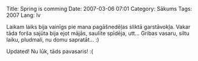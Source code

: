 Title: Spring is comming
Date: 2007-03-06 07:01
Category: Sākums
Tags: 2007
Lang: lv

Laikam laiks bija vainīgs pie mana pagāšnedēļas sliktā garstāvokļa. Vakar tāda forša sajūta bija ejot mājās, saulīte spīdēja, utt... Gribas vasaru, siltu laiku, pludmali, nu domu sapratāt... :)

Updated!
Nu lūk, tāds  pavasaris! :(
